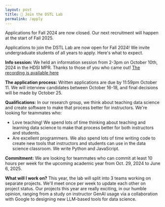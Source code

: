 ```yaml
---
layout: post
title: 📝 Join the DSTL Lab
permalink: /apply
---
```


<p class="notice apply-banner">
Applications for Fall 2024 are now closed. Our next recruitment will happen at the start of Fall 2025.
</p>

<!-- <a href="https://forms.gle/Xpez96nbGYmPjYF8A" target="_blank"><button class="apply-button">Apply here!</button></a> -->

Applications to join the DSTL Lab are now open for Fall 2024! We invite
undergraduate students of all years to apply. Here's what to expect.

**Info session:** We held an information session from 2-3pm on October 10th,
2024 in the HDSI MPR. Thanks to those of you who came out! [The recording is
available here](https://youtu.be/e2-H61iNEtY)

**The application process:** Written applications are due by 11:59pm October 11.
We will interview candidates between October 16-18, and final decisions will be
made by October 25.

**Qualifications:** In our research group, we think about teaching data science
and create software to make that process better for instructors. We're looking
for teammates who:

- Love teaching! We spend lots of time thinking about teaching and learning data
  science to make that process better for both instructors and students.
- Are excellent programmers. We also spend lots of time writing code to create
  new tools that instructors and students can use in the data science classroom.
  We write Python and JavaScript.

**Commitment:** We are looking for teammates who can commit at least 10 hours
per week for the upcoming academic year from Oct. 29, 2024 to June 6, 2025.

**What will I work on?** This year, the lab will split into 3 teams working on
separate projects. We'll meet once per week to update each other on project
status. Our projects this year are really exciting, in our humble opinion,
ranging from a study on instructor GenAI usage via a collaboration with Google
to designing new LLM-based tools for data science.
